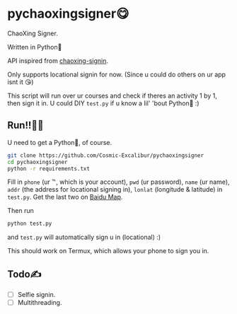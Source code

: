 # pychaoxingsigner😋

ChaoXing Signer.

Written in Python🐍

API inspired from [chaoxing-signin](https://github.com/cxOrz/chaoxing-signin/blob/main/apps/server/src/configs/api.ts).

Only supports locational signin for now. (Since u could do others on ur app isnt it 😘)

This script will run over ur courses and check if theres an activity 1 by 1, then sign it in. U could DIY `test.py` if u know a lil' 'bout Python🐍 :\)

## Run!!🏃‍♂️
U need to get a Python🐍, of course.
```bash
git clone https://github.com/Cosmic-Excalibur/pychaoxingsigner
cd pychaoxingsigner
python -r requirements.txt
```

Fill in `phone` (ur ℡, which is your account), `pwd` (ur password), `name` (ur name), `addr` (the address for locational signing in), `lonlat` (longitude & latitude) in `test.py`. Get the last two on [Baidu Map](https://api.map.baidu.com/lbsapi/getpoint/index.html).

Then run
```bash
python test.py
```
and `test.py` will automatically sign u in (locational) :\)

This should work on Termux, which allows your phone to sign you in.

## Todo✍️

- [ ] Selfie signin.
- [ ] Multithreading.
